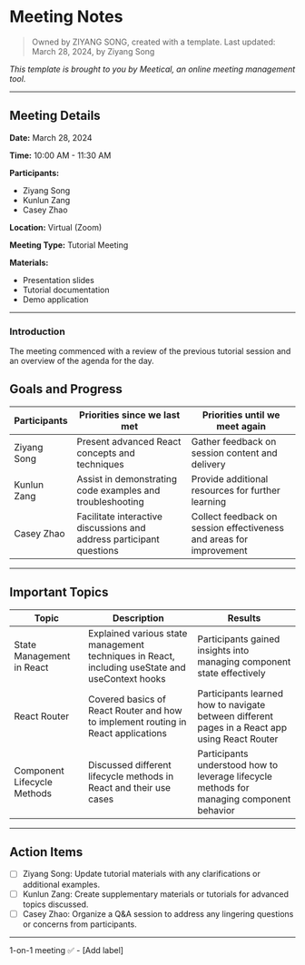 # Meeting Notes

> Owned by ZIYANG SONG, created with a template.
> Last updated: March 28, 2024, by Ziyang Song

_This template is brought to you by Meetical, an online meeting management tool._

---

## Meeting Details

**Date:** March 28, 2024

**Time:** 10:00 AM - 11:30 AM

**Participants:** 
- Ziyang Song
- Kunlun Zang
- Casey Zhao

**Location:** Virtual (Zoom)

**Meeting Type:** Tutorial Meeting

**Materials:** 
- Presentation slides
- Tutorial documentation
- Demo application

---

### Introduction
The meeting commenced with a review of the previous tutorial session and an overview of the agenda for the day.

## Goals and Progress

**Participants** | **Priorities since we last met** | **Priorities until we meet again**
--- | --- | ---
Ziyang Song | Present advanced React concepts and techniques | Gather feedback on session content and delivery
Kunlun Zang | Assist in demonstrating code examples and troubleshooting | Provide additional resources for further learning
Casey Zhao | Facilitate interactive discussions and address participant questions | Collect feedback on session effectiveness and areas for improvement

---

## Important Topics

| Topic | Description | Results |
|-------|-------------|---------|
| State Management in React | Explained various state management techniques in React, including useState and useContext hooks | Participants gained insights into managing component state effectively |
| React Router | Covered basics of React Router and how to implement routing in React applications | Participants learned how to navigate between different pages in a React app using React Router |
| Component Lifecycle Methods | Discussed different lifecycle methods in React and their use cases | Participants understood how to leverage lifecycle methods for managing component behavior |

---

## Action Items

- [ ] Ziyang Song: Update tutorial materials with any clarifications or additional examples.
- [ ] Kunlun Zang: Create supplementary materials or tutorials for advanced topics discussed.
- [ ] Casey Zhao: Organize a Q&A session to address any lingering questions or concerns from participants.

---

1-on-1 meeting ✅ - [Add label]
